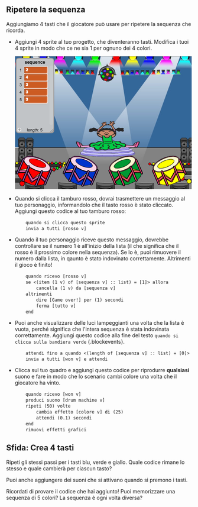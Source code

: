 ## Ripetere la sequenza

Aggiungiamo 4 tasti che il giocatore può usare per ripetere la sequenza che ricorda.

+ Aggiungi 4 sprite al tuo progetto, che diventeranno tasti. Modifica i tuoi 4 sprite in modo che ce ne sia 1 per ognuno dei 4 colori.

	![screenshot](images/colour-drums.png)

+ Quando si clicca il tamburo rosso, dovrai trasmettere un messaggio al tuo personaggio, informandolo che il tasto rosso è stato cliccato. Aggiungi questo codice al tuo tamburo rosso:

	```blocks
		quando si clicca questo sprite
		invia a tutti [rosso v]
	```

+ Quando il tuo personaggio riceve questo messaggio, dovrebbe controllare se il numero 1 è all'inizio della lista (il che significa che il rosso è il prossimo colore nella sequenza). Se lo è, puoi rimuovere il numero dalla lista, in qaunto è stato indovinato correttamente. Altrimenti il gioco è finito!

	```blocks
		quando ricevo [rosso v]
		se <(item (1 v) of [sequenza v] :: list) = [1]> allora
  			cancella (1 v) da [sequenza v]
  		altrimenti
  			dire [Game over!] per (1) secondi
  			ferma [tutto v]
		end
	```

+ Puoi anche visualizzare delle luci lampeggianti una volta che la lista è vuota, perché significa che l'intera sequenza è stata indovinata correttamente. Aggiungi questo codice alla fine del testo `quando si clicca sulla bandiera verde` {.blockevents}.

	```blocks
		attendi fino a quando <(length of [sequenza v] :: list) = [0]>
		invia a tutti [won v] e attendi
	```

+ Clicca sul tuo quadro e aggiungi questo codice per riprodurre __qualsiasi__ suono e fare in modo che lo scenario cambi colore una volta che il giocatore ha vinto.

	```blocks
		quando ricevo [won v]
		produci suono [drum machine v]
		ripeti (50) volte
  			cambia effetto [colore v] di (25)
  			attendi (0.1) secondi
		end
		rimuovi effetti grafici
	```

## Sfida: Crea 4 tasti 
Ripeti gli stessi passi per i tasti blu, verde e giallo. Quale codice rimane lo stesso e quale cambierà per ciascun tasto?

Puoi anche aggiungere dei suoni che si attivano quando si premono i tasti.

Ricordati di provare il codice che hai aggiunto! Puoi memorizzare una sequenza di 5 colori? La sequenza è ogni volta diversa?
